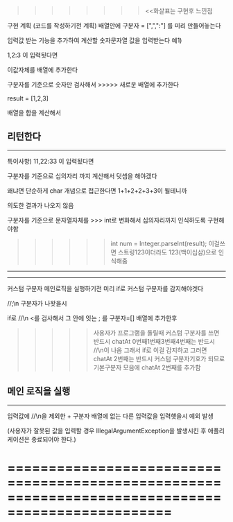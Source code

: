 >>>>>>>> <<화살표는 구현후 느낀점


구현 계획 (코드를 작성하기전 계획)
배열안에
구분자 = [",",":"] 를 미리 만들어놓는다

입력값 받는 기능을 추가하여 계산할 숫자문자열 값을 입력받는다 
예1)

1,2:3 이 입력됫다면

이값자체를 배열에 추가한다

구분자를 기준으로 숫자만 검사해서 >>>>> 새로운 배열에 추가한다

result = [1,2,3] 

배열을 합을 계산해서

리턴한다
------------------------------------------------------------------------------------------------
------------------------------------------------------------------------------------------------
특이사항)
11,22:33 이 입력됬다면

구분자를 기준으로 십의자리 까지 계산해서 덧셈을 해야겠다 

왜냐면 단순하게 char 개념으로 접근한다면 1+1+2+2+3+3이 될테니까

의도한 결과가 나오지 않음

구분자를 기준으로 문자열자체를 >>> int로 변화해서 십의자리까지 인식하도록 구현해야함
>>>>>>int num = Integer.parseInt(result); 이걸쓰면 스트링123이더라도 123(백이십삼)으로 인식해줌
------------------------------------------------------------------------------------------------
------------------------------------------------------------------------------------------------

커스텀 구분자
메인로직을 실행하기전 미리
if로 커스텀 구분자를 감지해야겟다

//;\n 구분자가 나왓을시 


if로 
//\n <를 검사해서 그 안에 잇는 ; 를 구분자=[] 배열에 추가한후 

>>>>> 사용자가 프로그램을 돌릴때 커스텀 구분자를 쓰면 반드시 chatAt 0번째1번째3번째4번째는 반드시 //\n이 나옴
>>>>> 그래서 if로 이걸 감지하고 그러면 chatAt 2번째는 반드시 커스텀 구분자기호가 되므로
>>>>> 기본구분자 모음에 chatAt 2번째를 추가함

메인 로직을 실행
------------------------------------------------------------------------------------------------
------------------------------------------------------------------------------------------------


입력값에 //\n을 제외한 + 구분자 배열에 없는  다른 입력값을 입력햇을시 예외 발생

(사용자가 잘못된 값을 입력할 경우 IllegalArgumentException을 발생시킨 후 애플리케이션은 종료되어야 한다.)










==================================================================================================
==================================================================================================
